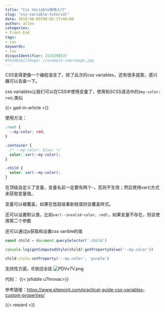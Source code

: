 ```yaml
---
title: "Css Variable使用入门"
slug: "css-variable-tutorial"
date: 2018-08-05T00:02:17+08:00
author: allen
categories:
- Front-End
tags:
- css
keywords:
- css
disqusIdentifier: 1533398537
#thumbnailImage: //example.com/image.jpg
---
```


CSS变得更像一个编程语言了，除了此次的css variables，还有很多提案，感兴趣可以去查一下。

css variables让我们可以在CSS中使用变量了，使用和SCSS语法中的`$my-color: red;`类似
<!--more-->

{{< gad-in-article >}}

使用方法：
```css
:root {
  --my-color: red;
}

.container {
  /* --my-color: blue; */
  color: var(--my-color);
}

.child {
  color: var(--my-color);
}
```

在顶级自定义了变量，变量名前一定要有两个-，否则不生效；然后使用var()方式来获取变量值。

变量可以被覆盖，如果在低层级重新赋值则会覆盖样式。

还可以设置默认值，比如`var(--invalid-color, red)`，如果变量不存在，则会使用第二个参数

还可以通过js获取和设置css varible的值
```js
const child = document.querySelector('.child')

console.log(getComputedStyle(child).getPropertyValue('--my-color'))

child.style.setProperty('--my-color', 'purple')
```

支持性方面，IE依旧全挂
![PDVv7V.png](https://s1.ax1x.com/2018/08/05/PDVv7V.png)

代码：
{{< jsfiddle u7hrovac>}}

参考链接：https://www.sitepoint.com/practical-guide-css-variables-custom-properties/

{{< reward >}}
